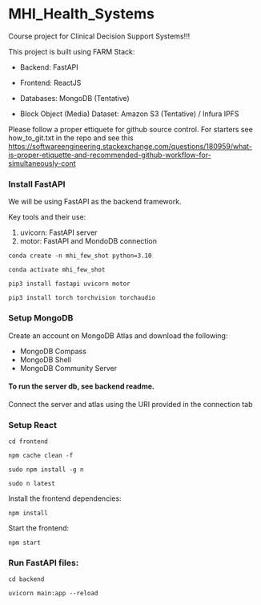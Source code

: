 # MHI_Health_Systems

Course project for Clinical Decision Support Systems!!!

This project is built using FARM Stack:

- Backend: FastAPI

- Frontend: ReactJS

- Databases: MongoDB (Tentative)

- Block Object (Media) Dataset: Amazon S3 (Tentative) / Infura IPFS

Please follow a proper ettiquete for github source control. For starters see how_to_git.txt in the repo and see this https://softwareengineering.stackexchange.com/questions/180959/what-is-proper-etiquette-and-recommended-github-workflow-for-simultaneously-cont

### Install FastAPI

We will be using FastAPI as the backend framework.

Key tools and their use:

1. uvicorn: FastAPI server
2. motor: FastAPI and MondoDB connection

`conda create -n mhi_few_shot python=3.10`

`conda activate mhi_few_shot`

`pip3 install fastapi uvicorn motor`

`pip3 install torch torchvision torchaudio`

### Setup MongoDB

Create an account on MongoDB Atlas and download the following:

- MongoDB Compass
- MongoDB Shell
- MongoDB Community Server

#### To run the server db, see backend readme.

Connect the server and atlas using the URI provided in the connection tab

### Setup React

`cd frontend`

`npm cache clean -f`

`sudo npm install -g n`

`sudo n latest`

Install the frontend dependencies:

`npm install`

Start the frontend:

`npm start`

### Run FastAPI files:

`cd backend`

`uvicorn main:app --reload`
